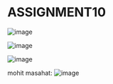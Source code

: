 # ASSIGNMENT10
![image](https://user-images.githubusercontent.com/100313500/171615031-5873edd1-c7a4-4926-9326-1dfd2431f15a.png)

![image](https://user-images.githubusercontent.com/100313500/171615322-ba6c07fd-570b-4ad5-8a43-54e938b782dd.png)

![image](https://user-images.githubusercontent.com/100313500/171615895-d76903fc-b66c-46a7-bd91-e2caeae887cf.png)


mohit masahat:
![image](https://user-images.githubusercontent.com/100313500/171615513-8ed5c66b-37cb-47b4-9f90-eb0f4f46b752.png)
